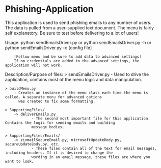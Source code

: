 # Phishing-Application


This application is used to send phishing emails to any number of users. The data is pulled from a user-supplied
text document. The menu is fairly self explanatory. Be sure to test before delivering to a lot of users!

Usage: python sendEmailsDriver.py or
       python sendEmailsDriver.py -h or
       python sendEmailsDriver.py -c [config file]

        [Follow menu and be sure to add data to advanced settings]
        If no credentials are added to the advanced settings, the application will not work.

Description/Purpose of files:
    > sendEmailsDriver.py
        - Used to drive the application, contains most of the menu logic and data manipulation.

    > buildMenu.py
        - Creates an instance of the menu class each time the menu is called. A separate menu for advanced options
          was created to fix some formatting.

    > SupportingFiles/
        -> deliverEmails.py
                - The second most important file for this application. Contains the logic for sending emails and building
                message bodies.

    > SupportingFiles/Emails/
        -> zixmailSecureEmail.py, microsoftUpdateBody.py, secureUpdateBody.py, etc.
                - These files contain all of the text for email messages, including headers. If it is desired to change the
                wording in an email message, these files are where you want to look.
